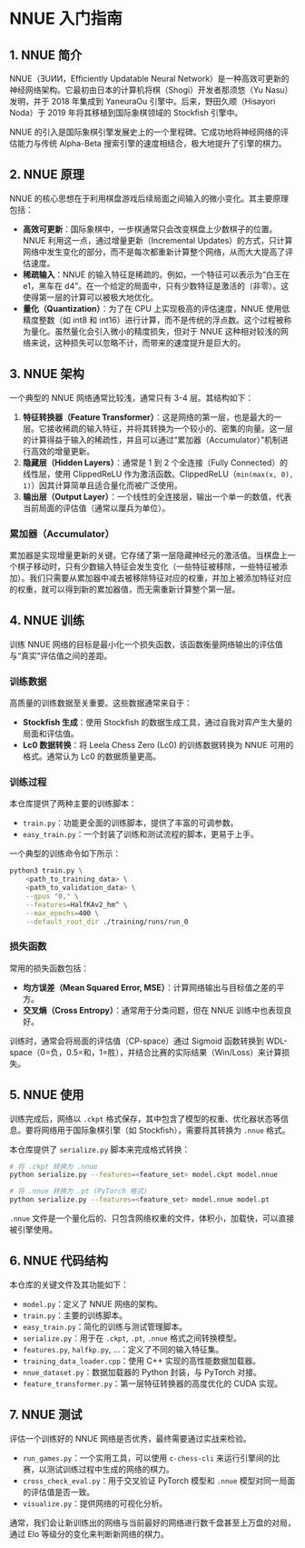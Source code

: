 # NNUE 入门指南

## 1. NNUE 简介

NNUE（ƎUИИ，Efficiently Updatable Neural Network）是一种高效可更新的神经网络架构。它最初由日本的计算机将棋（Shogi）开发者那须悠（Yu Nasu）发明，并于 2018 年集成到 YaneuraOu 引擎中。后来，野田久顺（Hisayori Noda）于 2019 年将其移植到国际象棋领域的 Stockfish 引擎中。

NNUE 的引入是国际象棋引擎发展史上的一个里程碑。它成功地将神经网络的评估能力与传统 Alpha-Beta 搜索引擎的速度相结合，极大地提升了引擎的棋力。

## 2. NNUE 原理

NNUE 的核心思想在于利用棋盘游戏后续局面之间输入的微小变化。其主要原理包括：

*   **高效可更新**：国际象棋中，一步棋通常只会改变棋盘上少数棋子的位置。NNUE 利用这一点，通过增量更新（Incremental Updates）的方式，只计算网络中发生变化的部分，而不是每次都重新计算整个网络，从而大大提高了评估速度。
*   **稀疏输入**：NNUE 的输入特征是稀疏的。例如，一个特征可以表示为“白王在 e1，黑车在 d4”。在一个给定的局面中，只有少数特征是激活的（非零）。这使得第一层的计算可以被极大地优化。
*   **量化（Quantization）**：为了在 CPU 上实现极高的评估速度，NNUE 使用低精度整数（如 int8 和 int16）进行计算，而不是传统的浮点数。这个过程被称为量化。虽然量化会引入微小的精度损失，但对于 NNUE 这种相对较浅的网络来说，这种损失可以忽略不计，而带来的速度提升是巨大的。

## 3. NNUE 架构

一个典型的 NNUE 网络通常比较浅，通常只有 3-4 层。其结构如下：

1.  **特征转换器（Feature Transformer）**：这是网络的第一层，也是最大的一层。它接收稀疏的输入特征，并将其转换为一个较小的、密集的向量。这一层的计算得益于输入的稀疏性，并且可以通过“累加器（Accumulator）”机制进行高效的增量更新。
2.  **隐藏层（Hidden Layers）**：通常是 1 到 2 个全连接（Fully Connected）的线性层，使用 ClippedReLU 作为激活函数。ClippedReLU（`min(max(x, 0), 1)`）因其计算简单且适合量化而被广泛使用。
3.  **输出层（Output Layer）**：一个线性的全连接层，输出一个单一的数值，代表当前局面的评估值（通常以厘兵为单位）。

### 累加器（Accumulator）

累加器是实现增量更新的关键。它存储了第一层隐藏神经元的激活值。当棋盘上一个棋子移动时，只有少数输入特征会发生变化（一些特征被移除，一些特征被添加）。我们只需要从累加器中减去被移除特征对应的权重，并加上被添加特征对应的权重，就可以得到新的累加器值，而无需重新计算整个第一层。

## 4. NNUE 训练

训练 NNUE 网络的目标是最小化一个损失函数，该函数衡量网络输出的评估值与“真实”评估值之间的差距。

### 训练数据

高质量的训练数据至关重要。这些数据通常来自于：

*   **Stockfish 生成**：使用 Stockfish 的数据生成工具，通过自我对弈产生大量的局面和评估值。
*   **Lc0 数据转换**：将 Leela Chess Zero (Lc0) 的训练数据转换为 NNUE 可用的格式。通常认为 Lc0 的数据质量更高。

### 训练过程

本仓库提供了两种主要的训练脚本：

*   `train.py`：功能更全面的训练脚本，提供了丰富的可调参数。
*   `easy_train.py`：一个封装了训练和测试流程的脚本，更易于上手。

一个典型的训练命令如下所示：

```bash
python3 train.py \
    <path_to_training_data> \
    <path_to_validation_data> \
    --gpus "0," \
    --features=HalfKAv2_hm^ \
    --max_epochs=400 \
    --default_root_dir ./training/runs/run_0
```

### 损失函数

常用的损失函数包括：

*   **均方误差（Mean Squared Error, MSE）**：计算网络输出与目标值之差的平方。
*   **交叉熵（Cross Entropy）**：通常用于分类问题，但在 NNUE 训练中也表现良好。

训练时，通常会将局面的评估值（CP-space）通过 Sigmoid 函数转换到 WDL-space（0=负，0.5=和，1=胜），并结合比赛的实际结果（Win/Loss）来计算损失。

## 5. NNUE 使用

训练完成后，网络以 `.ckpt` 格式保存，其中包含了模型的权重、优化器状态等信息。要将网络用于国际象棋引擎（如 Stockfish），需要将其转换为 `.nnue` 格式。

本仓库提供了 `serialize.py` 脚本来完成格式转换：

```bash
# 将 .ckpt 转换为 .nnue
python serialize.py --features=<feature_set> model.ckpt model.nnue

# 将 .nnue 转换为 .pt (PyTorch 格式)
python serialize.py --features=<feature_set> model.nnue model.pt
```

`.nnue` 文件是一个量化后的、只包含网络权重的文件，体积小，加载快，可以直接被引擎使用。

## 6. NNUE 代码结构

本仓库的关键文件及其功能如下：

*   `model.py`：定义了 NNUE 网络的架构。
*   `train.py`：主要的训练脚本。
*   `easy_train.py`：简化的训练与测试管理脚本。
*   `serialize.py`：用于在 `.ckpt`, `.pt`, `.nnue` 格式之间转换模型。
*   `features.py`, `halfkp.py`, ...：定义了不同的输入特征集。
*   `training_data_loader.cpp`：使用 C++ 实现的高性能数据加载器。
*   `nnue_dataset.py`：数据加载器的 Python 封装，与 PyTorch 对接。
*   `feature_transformer.py`：第一层特征转换器的高度优化的 CUDA 实现。

## 7. NNUE 测试

评估一个训练好的 NNUE 网络是否优秀，最终需要通过实战来检验。

*   `run_games.py`：一个实用工具，可以使用 `c-chess-cli` 来运行引擎间的比赛，以测试训练过程中生成的网络的棋力。
*   `cross_check_eval.py`：用于交叉验证 PyTorch 模型和 `.nnue` 模型对同一局面的评估值是否一致。
*   `visualize.py`：提供网络的可视化分析。

通常，我们会让新训练出的网络与当前最好的网络进行数千盘甚至上万盘的对局，通过 Elo 等级分的变化来判断新网络的棋力。
